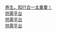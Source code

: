   
[养生，知行合一太重要！](http://www.dianyue.me/archives/964/d5p2mrspymbe12tm/)  
[供需平台](http://www.dianyue.me/archives/153/xhig1brtfpvt9vp6/)  
[供需平台](http://www.dianyue.me/archives/123/f18v1spk7yj5x48k/)  
[供需平台](http://www.dianyue.me/archives/168/llnz5xte41nl450m/)